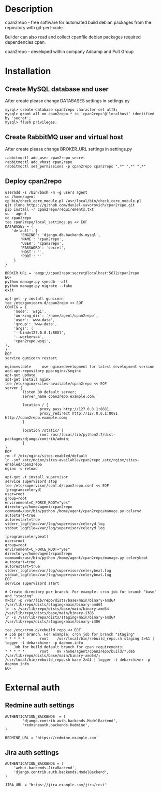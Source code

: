 # Description

cpan2repo - free software for automated build debian packages from the repository with git-perl-code.

Builder can also read and collect cpanfile debian packages required dependencies cpan.

cpan2repo - developed within company Adcamp and Pult Group

# Installation

Create MySQL database and user
------------------------------

After create please change DATABASES settings in settings.py

    mysql> create database cpan2repo character set utf8;
    mysql> grant all on cpan2repo.* to 'cpan2repo'@'localhost' identified by 'secret';
    mysql> flush privileges;

Create RabbitMQ user and virtual host
-------------------------------------

After create please change BROKER_URL settings in settings.py

    rabbitmqctl add_user cpan2repo secret
    rabbitmqctl add_vhost cpan2repo
    rabbitmqctl set_permissions -p cpan2repo cpan2repo ".*" ".*" ".*"

Deploy cpan2repo
----------------

    useradd -s /bin/bash -m -g users agent
    cd /home/agent
    cp bin/check_core_module.pl /usr/local/bin/check_core_module.pl
    git clone https://github.com/daniel-yavorovich/cpan2repo.git
    pip install -r cpan2repo/requirements.txt
    su - agent
    cd cpan2repo
    tee cpan2repo/local_settings.py << EOF
    DATABASES = {
       'default': {
           'ENGINE': 'django.db.backends.mysql',
           'NAME': 'cpan2repo',
           'USER': 'cpan2repo',
           'PASSWORD': 'secret',
           'HOST': '',
           'PORT': ''
        }
    }

    BROKER_URL = 'amqp://cpan2repo:secret@localhost:5672/cpan2repo
    EOF
    python manage.py syncdb --all
    python manage.py migrate --fake
    exit

    apt-get -y install gunicorn
    tee /etc/gunicorn.d/cpan2repo << EOF
    CONFIG = {
        'mode': 'wsgi',
        'working_dir': '/home/agent/cpan2repo',
        'user': 'www-data',
        'group': 'www-data',
        'args': (
        '--bind=127.0.0.1:8081',
        '--workers=4',
        'cpan2repo.wsgi',
    ),
    }
    EOF
    service gunicorn restart

    nginx=stable     use nginx=development for latest development version
    add-apt-repository ppa:nginx/$nginx
    apt-get update
    apt-get install nginx
    tee /etc/nginx/sites-available/cpan2repo << EOF
    server {
            listen 80 default_server;
            server_name cpan2repo.example.com;

            location / {
                    proxy_pass http://127.0.0.1:8081;
                    proxy_redirect http://127.0.0.1:8081 http://cpan2repo.example.com;
            }

            location /static/ {
                    root /usr/local/lib/python2.7/dist-packages/django/contrib/admin;
            }
    }
    EOF
    rm -f /etc/nginx/sites-enabled/default
    ln -snf /etc/nginx/sites-available/cpan2repo /etc/nginx/sites-enabled/cpan2repo
    nginx -s reload

    apt-get -t install supervisor
    service supervisord stop
    tee /etc/supervisor/conf.d/cpan2repo.conf << EOF
    [program:celeryd]
    user=root
    group=root
    environment=C_FORCE_ROOT="yes"
    directory=/home/agent/cpan2repo
    command=/usr/bin/python /home/agent/cpan2repo/manage.py celeryd
    autostart=true
    autorestart=true
    stderr_logfile=/var/log/supervisor/celeryd.log
    stdout_logfile=/var/log/supervisor/celeryd.log

    [program:celerybeat]
    user=root
    group=root
    environment=C_FORCE_ROOT="yes"
    directory=/home/agent/cpan2repo
    command=/usr/bin/python /home/agent/cpan2repo/manage.py celerybeat
    autostart=true
    autorestart=true
    stderr_logfile=/var/log/supervisor/celerybeat.log
    stdout_logfile=/var/log/supervisor/celerybeat.log
    EOF
    service supervisord start

    # Create directory per branch. For example: cron job for branch "base" and "staging"
    mkdir -p /var/lib/repo/dists/base/main/binary-amd64 /var/lib/repo/dists/staging/main/binary-amd64
    ln -s /var/lib/repo/dists/base/main/binary-amd64 /var/lib/repo/dists/base/main/binary-i386
    ln -s /var/lib/repo/dists/staging/main/binary-amd64 /var/lib/repo/dists/staging/main/binary-i386

    tee /etc/cron.d/rebuild_repo << EOF
    # Job per branch. For example: cron job for branch "staging"
    * * * * *       root    /usr/local/bin/rebuild_repo.sh staging 2>&1 | logger -t debarchiver -p daemon.info
        Job for build default branch for cpan requirements:
    * * * * *       root    mv /home/agent/cpan2repo/build/*.deb /var/lib/repo/dists/base/main/binary-amd64/; /usr/local/bin/rebuild_repo.sh base 2>&1 | logger -t debarchiver -p daemon.info
    EOF

# External auth

Redmine auth settings
---------------------

    AUTHENTICATION_BACKENDS  = (
            'django.contrib.auth.backends.ModelBackend',
            'redmineauth.backends.Redmine',
    )

    REDMINE_URL = 'https://redmine.example.com'


Jira auth settings
------------------

    AUTHENTICATION_BACKENDS = (
        'webui.backends.JiraBackend',
        'django.contrib.auth.backends.ModelBackend',
    )

    JIRA_URL = "https://jira.example.com/jira/rest"